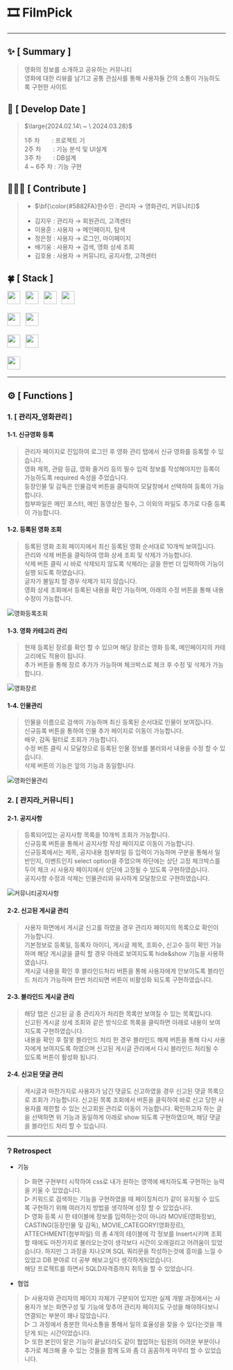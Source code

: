 #  🎞 FilmPick
***

## :sparkles: [ Summary ]
> 영화의 정보를 소개하고 공유하는 커뮤니티 <br>
> 영화에 대한 리뷰를 남기고 공통 관심사를 통해 사용자들 간의 소통이 가능하도록 구현한 사이트

## :date: [ Develop Date ]
> <p>$\large{2024.02.14\ ~ \ 2024.03.28}$</p>
> 1주 차 &nbsp;&nbsp;&nbsp;&nbsp;&nbsp;&nbsp;: 프로젝트 기 <br>
> 2주 차 &nbsp;&nbsp;&nbsp;&nbsp;&nbsp;&nbsp;: 기능 분석 및 UI설계 <br>
> 3주 차 &nbsp;&nbsp;&nbsp;&nbsp;&nbsp;&nbsp;: DB설계       <br>
> 4 ~ 6주 차 : 기능 구현                <br>


## 🧑🏻‍💻 [ Contribute ]
> - <p>$\bf{\color{#5882FA}한수민 : 관리자 → 영화관리, 커뮤니티}$</p>
> - 김지우 : 관리자 → 회원관리, 고객센터 <br>
> - 이용훈 : 사용자 → 메인페이지, 탐색 <br>
> - 정은정 : 사용자 → 로그인, 마이페이지 <br>
> - 배기웅 : 사용자 → 검색, 영화 상세 조회 <br>
> - 김호용 : 사용자 → 커뮤니티, 공지사항, 고객센터 <br>


## :four_leaf_clover: [ Stack ]
<div>
  <img src="https://img.shields.io/badge/HTML5-E34F26?logo=html5&logoColor=white" height="30px"> 			&nbsp;
  <img src="https://img.shields.io/badge/CSS3-1572B6?logo=css3&logoColor=white" height="30px"> 				&nbsp;
  <img src="https://img.shields.io/badge/JavaScript-F7DF1E?logo=javascript&logoColor=black" height="30px"> 		&nbsp;
  <img src="https://img.shields.io/badge/jQuery-0769AD?logo=jquery&logoColor=white" height="30px"> 			<br><br>
  <img src="https://img.shields.io/badge/Java11-007396?logo=OpenJDK&logoColor=white" height="30px"> 			&nbsp;
  <img src="https://img.shields.io/badge/Oracle-F80000?logo=oracle&logoColor=white" height="30px"> 			<br><br> 
  <img src="https://img.shields.io/badge/VScode-007ACC?logo=visualstudiocode&logoColor=white" height="30px">  &nbsp;
  <img src="https://img.shields.io/badge/github-181717?logo=github&logoColor=white" height="30px"> 			&nbsp;	<br><br> 
  <img src="https://img.shields.io/badge/bootstrap5-7952B3?logo=bootstrap&logoColor=black" height="30px"> 		&nbsp;
</div>

***


## ⚙️ [ Functions ]

### 1. [ 관리자_영화관리 ]

#### 1-1. 신규영화 등록
> 관리자 페이지로 진입하여 로그인 후 영화 관리 탭에서 신규 영화를 등록할 수 있습니다. <br>
> 영화 제목, 관람 등급, 영화 줄거리 등의 필수 입력 정보를 작성해야지만 등록이 가능하도록 required 속성을 주었습니다. <br>
> 등장인물 및 감독은 인물검색 버튼을 클릭하여 모달창에서 선택하여 등록이 가능합니다. <br>
> 첨부파일은 메인 포스터, 메인 동영상은 필수, 그 이외의 파일도 추가로 다중 등록이 가능합니다. <br>


#### 1-2. 등록된 영화 조회
> 등록된 영화 조회 페이지에서 최신 등록된 영화 순서대로 10개씩 보여집니다. <br>
> 관리와 삭제 버튼을 클릭하여 영화 상세 조회 및 삭제가 가능합니다. <br>
> 삭제 버튼 클릭 시 바로 삭제되지 않도록 삭제라는 글을 한번 더 입력하여 기능이 실행 되도록 하였습니다. <br>
> 글자가 불일치 할 경우 삭제가 되지 않습니다. <br>
> 영화 상세 조회에서 등록된 내용을 확인 가능하며, 아래의 수정 버튼을 통해 내용 수정이 가능합니다. <br>

![영화등록조회](https://github.com/user-attachments/assets/39e15a70-f15b-4a3e-8110-129d214c443c)

#### 1-3. 영화 카테고리 관리
> 현재 등록된 장르를 확인 할 수 있으며 해당 장르는 영화 등록, 메인페이지의 카테고리에도 적용이 됩니다. <br>
> 추가 버튼을 통해 장르 추가가 가능하며 체크박스로 체크 후 수정 및 삭제가 가능합니다. <br>

![영화장르](https://github.com/user-attachments/assets/88d98403-554c-48a8-a04d-3711c44d5f18)

#### 1-4. 인물관리
> 인물을 이름으로 검색이 가능하며 최신 등록된 순서대로 인물이 보여집니다. <br>
> 신규등록 버튼을 통하여 인물 추가 페이지로 이동이 가능합니다. <br>
> 배우, 감독 필터로 조회가 가능합니다. <br>
> 수정 버튼 클릭 시 모달창으로 등록된 인물 정보를 불러와서 내용을 수정 할 수 있습니다. <br>
> 삭제 버튼의 기능은 앞의 기능과 동일합니다. <br>

![영화인물관리](https://github.com/user-attachments/assets/a1ab2901-db57-4a88-889d-8a08965fa4fe)

### 2. [ 관지라_커뮤니티 ]
#### 2-1. 공지사항
> 등록되어있는 공지사항 목록을 10개씩 조회가 가능합니다. <br>
> 신규등록 버튼을 통해서 공지사항 작성 페이지로 이동이 가능합니다. <br>
> 신규등록에서는 제목, 공지내용 첨부파일 등 입력이 가능하며 구분을 통해서 일반인지, 이벤트인지 select option을 주었으며 하단에는 상단 고정 체크박스를 두어 체크 시 사용자 페이지에서 상단에 고정될 수 있도록 구현하였습니다. <br>
> 공지사항 수정과 삭제는 인물관리와 유사하게 모달창으로 구현하였습니다. <br>

![커뮤니티공지사항](https://github.com/user-attachments/assets/61913c46-a44c-47fa-978c-0be48f0f7984)

#### 2-2. 신고된 게시글 관리
> 사용자 화면에서 게시글 신고를 하였을 경우 관리자 페이지의 목록으로 확인이 가능합니다. <br>
> 기본정보로 등록일, 등록자 아이디, 게시글 제목, 조회수, 신고수 등이 확인 가능하며 해당 게시글을 클릭 할 경우 아래로 보여지도록 hide&show 기능을 사용하였습니다. <br>
> 게시글 내용을 확인 후 블라인드처리 버튼을 통해 사용자에게 안보이도록 블라인드 처리가 가능하며 한번 처리되면 버튼이 비활성화 되도록 구현하였습니다. <br>

#### 2-3. 블라인드 게시글 관리
> 해당 탭은 신고된 글 중 관리자가 처리한 목록만 보여질 수 있는 목록입니다. <br>
> 신고된 게시글 상세 조회와 같은 방식으로 목록을 클릭하면 아래로 내용이 보여지도록 구현하였습니다. <br>
> 내용을 확인 후 잘못 블라인드 처리 한 경우 블라인드 해제 버튼을 통해 다시 사용자에게 보여지도록 하였으며 신고된 게시글 관리에서 다시 블라인드 처리될 수 있도록 버튼이 활성화 됩니다. <br>


#### 2-4. 신고된 댓글 관리
> 게시글과 마찬가지로 사용자가 남긴 댓글도 신고하였을 경우 신고된 댓글 목록으로 조회가 가능합니다.
> 신고된 목록 조회에서 버튼을 클릭하여 바로 신고 당한 사용자를 제한할 수 있는 신고회원 관리로 이동이 가능합니다.
> 확인하고자 하는 글을 선택하면 위 기능과 동일하게 아래로 show 되도록 구현하였으며, 해당 댓글을 블라인드 처리 할 수 있습니다.

***

### ❔ Retrospect
- 기능	<br>
> ▷ 화면 구현부터 시작하여 css로 내가 원하는 영역에 배치하도록 구현하는 능력을 키울 수 있었습니다.	<br>
> ▷ 키워드로 검색하는 기능을 구현하였을 때 페이징처리가 같이 유지될 수 있도록 구현하기 위해 여러가지 방법을 생각하며 성장 할 수 있었습니다.	<br>
> ▷ 영화 등록 시 한 테이블에 정보를 입력하는것이 아니라 MOVIE(영화정보), CASTING(등장인물 및 감독), MOVIE_CATEGORY(영화장르), ATTECHMENT(첨부파일) 의 총 4개의 테이블에 각 정보를 Insert시키며 조회할 때에도 마찬가지로 불러오는것이 생각보다 시간이 오래걸리고 어려움이 있었습니다. 하지만 그 과정을 지나오며 SQL 쿼리문을 작성하는것에 흥미를 느낄 수 있었고 DB 분야로 더 공부 해보고싶다 생각하게되었습니다.	<br>
> 해당 프로젝트를 하면서 SQLD자격증까지 취득을 할 수 있었습니다.	<br>

      
- 협업		<br>
> ▷ 사용자와 관리자의 페이지 자체가 구분되어 있지만 실제 개발 과정에서는 사용자가 보는 화면구성 및 기능에 맞추어 관리자 페이지도 구성을 해야하다보니 연결되는 부분이 꽤나 많았습니다. <br>
> ▷ 그 과정에서 충분한 의사소통을 통해서 일의 효율성을 찾을 수 있다는것을 깨닫게 되는 시간이었습니다. <br>
> ▷ 또한 본인이 맡은 기능이 끝났더라도 같이 협업하는 팀원의 어려운 부분이나 추가로 체크해 줄 수 있는 것들을 함께 도와 좀 더 꼼꼼하게 마무리 할 수 있었습니다.





